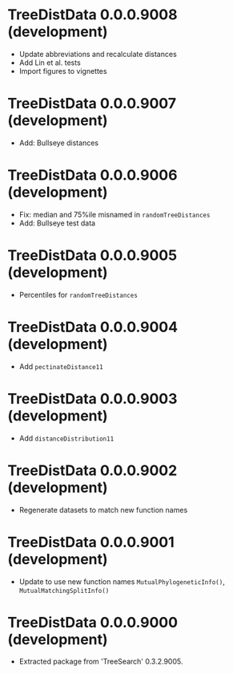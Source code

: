 # TreeDistData 0.0.0.9008 (development)

- Update abbreviations and recalculate distances
- Add Lin et al. tests
- Import figures to vignettes

# TreeDistData 0.0.0.9007 (development)

- Add: Bullseye distances

# TreeDistData 0.0.0.9006 (development)

- Fix: median and 75%ile misnamed in `randomTreeDistances`
- Add: Bullseye test data

# TreeDistData 0.0.0.9005 (development)

- Percentiles for `randomTreeDistances`

# TreeDistData 0.0.0.9004 (development)

- Add `pectinateDistance11`

# TreeDistData 0.0.0.9003 (development)

- Add `distanceDistribution11`

# TreeDistData 0.0.0.9002 (development)

- Regenerate datasets to match new function names

# TreeDistData 0.0.0.9001 (development)

- Update to use new function names `MutualPhylogeneticInfo()`,
  `MutualMatchingSplitInfo()`

# TreeDistData 0.0.0.9000 (development)

 - Extracted package from 'TreeSearch' 0.3.2.9005.
